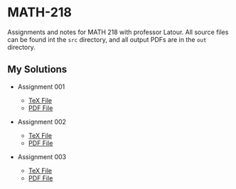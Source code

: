 # MATH-218
Assignments and notes for MATH 218 with professor Latour.  All source files can be found int the `src` directory, and all output PDFs are in the `out` directory.

## My Solutions

* Assignment 001 
  - [TeX File](https://github.com/shmishtopher/MATH-218/blob/master/src/Assignment_001.tex)
  - [PDF File](https://github.com/shmishtopher/MATH-218/blob/master/out/Assignment_001.pdf)

* Assignment 002
  - [TeX File](https://github.com/shmishtopher/MATH-218/blob/master/src/Assignment_002.tex)
  - [PDF File](https://github.com/shmishtopher/MATH-218/blob/master/out/Assignment_002.pdf)

* Assignment 003
  - [TeX File](https://github.com/shmishtopher/MATH-218/blob/master/src/Assignment_003.tex)
  - [PDF File](https://github.com/shmishtopher/MATH-218/blob/master/out/Assignment_003.pdf)
